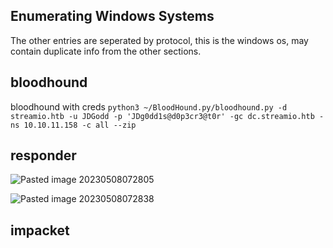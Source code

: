 ## Enumerating Windows Systems

The other entries are seperated by protocol, this is the windows os,  may contain duplicate info from the other sections.

## bloodhound

bloodhound with creds
`python3 ~/BloodHound.py/bloodhound.py -d streamio.htb -u JDGodd -p 'JDg0dd1s@d0p3cr3@t0r' -gc dc.streamio.htb -ns 10.10.11.158 -c all --zip`

## responder


![Pasted image 20230508072805](https://github.com/dbissell6/Shadow_Stone/assets/50979196/8b799af5-7e29-4bc6-a8a3-f7083b030e53)

![Pasted image 20230508072838](https://github.com/dbissell6/Shadow_Stone/assets/50979196/dc75e93c-3cbe-4792-941d-2cfcce3868e1)

## impacket
